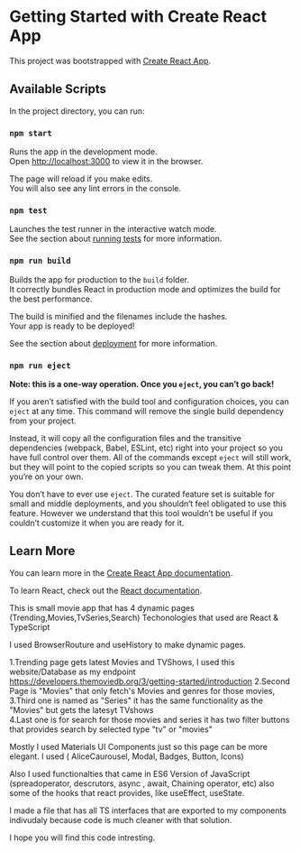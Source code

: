 # Getting Started with Create React App

This project was bootstrapped with [Create React App](https://github.com/facebook/create-react-app).

## Available Scripts

In the project directory, you can run:

### `npm start`

Runs the app in the development mode.\
Open [http://localhost:3000](http://localhost:3000) to view it in the browser.

The page will reload if you make edits.\
You will also see any lint errors in the console.

### `npm test`

Launches the test runner in the interactive watch mode.\
See the section about [running tests](https://facebook.github.io/create-react-app/docs/running-tests) for more information.

### `npm run build`

Builds the app for production to the `build` folder.\
It correctly bundles React in production mode and optimizes the build for the best performance.

The build is minified and the filenames include the hashes.\
Your app is ready to be deployed!

See the section about [deployment](https://facebook.github.io/create-react-app/docs/deployment) for more information.

### `npm run eject`

**Note: this is a one-way operation. Once you `eject`, you can’t go back!**

If you aren’t satisfied with the build tool and configuration choices, you can `eject` at any time. This command will remove the single build dependency from your project.

Instead, it will copy all the configuration files and the transitive dependencies (webpack, Babel, ESLint, etc) right into your project so you have full control over them. All of the commands except `eject` will still work, but they will point to the copied scripts so you can tweak them. At this point you’re on your own.

You don’t have to ever use `eject`. The curated feature set is suitable for small and middle deployments, and you shouldn’t feel obligated to use this feature. However we understand that this tool wouldn’t be useful if you couldn’t customize it when you are ready for it.

## Learn More

You can learn more in the [Create React App documentation](https://facebook.github.io/create-react-app/docs/getting-started).

To learn React, check out the [React documentation](https://reactjs.org/).



This is small movie app that has 4 dynamic pages (Trending,Movies,TvSeries,Search) 
Techonologies that used are React & TypeScript

I used BrowserRouture and useHistory to make dynamic pages. 

1.Trending page gets latest Movies and TVShows, I used this website/Database as my endpoint https://developers.themoviedb.org/3/getting-started/introduction
2.Second Page is "Movies" that only fetch's Movies and genres for those movies, 
3.Third one is named as "Series" it has the same functionality as the "Movies" but gets the latesyt TVshows  
4.Last one is for search for those movies and series it has two filter buttons that provides search by selected type "tv" or "movies"

Mostly I used Materials UI Components just so this page can be more elegant. I used ( AliceCaurousel, Modal, Badges, Button, Icons) 

Also I used functionalties that came in ES6 Version of JavaScript (spreadoperator, descrutors, async , await, Chaining operator, etc) also some of the hooks that react provides, like useEffect, useState.

I made a file that has all TS interfaces that are exported to my components indivudaly because code is much cleaner with that solution. 

I hope you will find this code intresting.














